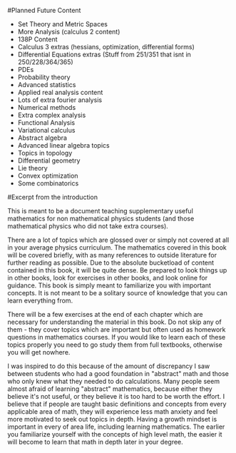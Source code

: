 #Planned Future Content

- Set Theory and Metric Spaces
- More Analysis (calculus 2 content)
- 138P Content
- Calculus 3 extras (hessians, optimization, differential forms)
- Differential Equations extras (Stuff from 251/351 that isnt in 250/228/364/365)
- PDEs
- Probability theory
- Advanced statistics
- Applied real analysis content
- Lots of extra fourier analysis
- Numerical methods
- Extra complex analysis
- Functional Analysis
- Variational calculus
- Abstract algebra
- Advanced linear algebra topics
- Topics in topology
- Differential geometry
- Lie theory
- Convex optimization
- Some combinatorics

#Excerpt from the introduction

This is meant to be a document teaching supplementary useful mathematics for non mathematical physics students (and those mathematical physics who did not take extra courses). 

There are a lot of topics which are glossed over or simply not covered at all in your average physics curriculum. The mathematics covered in this book will be covered briefly, with as many references to outside literature for further reading as possible. Due to the absolute bucketload of content contained in this book, it will be quite dense. Be prepared to look things up in other books, look for exercises in other books, and look online for guidance. This book is simply meant to familiarize you with important concepts. It is not meant to be a solitary source of knowledge that you can learn everything from.

There will be a few exercises at the end of each chapter which are necessary for understanding the material in this book. Do not skip any of them - they cover topics which are important but often used as homework questions in mathematics courses. If you would like to learn each of these topics properly you need to go study them from full textbooks, otherwise you will get nowhere.

I was inspired to do this because of the amount of discrepancy I saw between students who had a good foundation in "abstract" math and those who only knew what they needed to do calculations. Many people seem almost afraid of learning "abstract" mathematics, because either they believe it's not useful, or they believe it is too hard to be worth the effort. I believe that if people are taught basic definitions and concepts from every applicable area of math, they will experience less math anxiety and feel more motivated to seek out topics in depth. Having a growth mindset is important in every of area life, including learning mathematics. The earlier you familiarize yourself with the concepts of high level math, the easier it will become to learn that math in depth later in your degree.
